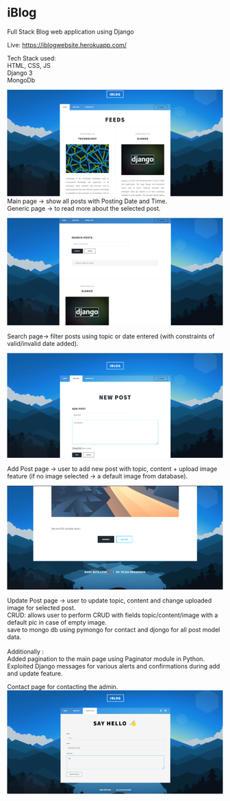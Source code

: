 # iBlog
Full Stack Blog web application using Django <br>


Live: https://iblogwebsite.herokuapp.com/ <br>

Tech Stack used: <br>
HTML, CSS, JS  <br>
Django 3 <br>
MongoDb <br>

![Screenshot](https://github.com/styxOO7/iBlog/blob/master/h.png) 
Main page -> show all posts with Posting Date and Time. <br>
Generic page -> to read more about the selected post. <br>

![Screenshot](https://github.com/styxOO7/iBlog/blob/master/se.png) 

Search page-> filter posts using topic or date entered (with constraints of valid/invalid date added). <br>

![Screenshot](https://github.com/styxOO7/iBlog/blob/master/a.png) 

Add Post page -> user to add new post with topic, content + upload image feature (if no image selected -> a default image from database). <br>

![Screenshot](https://github.com/styxOO7/iBlog/blob/master/d.png) 

Update Post page -> user to update topic, content and change uploaded image for selected post. <br>
CRUD: allows user to perform CRUD with fields topic/content/image with a default pic in case of empty image. <br>
save to mongo db using pymongo for contact and djongo for all post model data. <br>
 <br>
Additionally : <br>
Added pagination to the main page using Paginator module in Python. <br>
Exploited Django messages for various alerts and confirmations during add and update feature. <br>

Contact page for contacting the admin. <br>
![Screenshot](https://github.com/styxOO7/iBlog/blob/master/c.png) 





